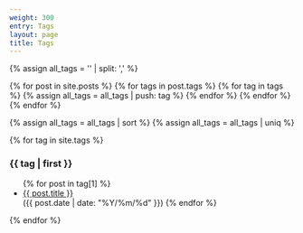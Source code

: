 ```yaml
---
weight: 300
entry: Tags
layout: page
title: Tags
---
```



{% assign all_tags = '' | split: ',' %}

 {% for post in site.posts %}
    {% for tags in post.tags %}
        {% for tag in tags %}
            {% assign all_tags = all_tags | push: tag %}
        {% endfor %}
    {% endfor %}
{% endfor %}

{% assign all_tags = all_tags | sort %}
{% assign all_tags = all_tags | uniq %}

{% for tag in site.tags %}
  <h3 id="{{ tag[0] | slugify }}">{{ tag | first }}</h3>
  <ul class="tags-expo-posts">
    {% for post in tag[1] %}
    <a href="{{ post.url }}">
    <li>
      {{ post.title }}
    </li>
    </a>
    ({{ post.date | date: "%Y/%m/%d" }})
    {% endfor %}
  </ul>
{% endfor %}
